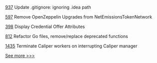 
[937](https://github.com/hyperledger/firefly/pull/937) Update .gitignore: ignoring .idea path

[597](https://github.com/hyperledger-labs/blockchain-carbon-accounting/pull/597) Remove OpenZeppelin Upgrades from NetEmissionsTokenNetwork

[398](https://github.com/hyperledger/aries-mobile-agent-react-native/pull/398) Display Credential Offer Attributes

[812](https://github.com/hyperledger/fabric-samples/pull/812) Refactor Go files, remove/replace deprecated functions

[1435](https://github.com/hyperledger/caliper/pull/1435) Terminate Caliper workers on interrupting Caliper manager


[See more >>>](https://start-here.hyperledger.org/pull-requests)
